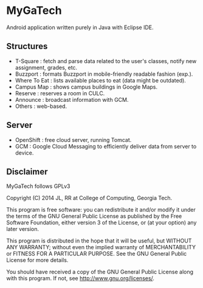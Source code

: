 # MyGaTech
Android application written purely in Java with Eclipse IDE.

## Structures
*  T-Square : fetch and parse data related to the user's classes, notify new assignment, grades, etc.
*  Buzzport : formats Buzzport in mobile-friendly readable fashion (exp.). 
*  Where To Eat : lists available places to eat (data might be outdated).
*  Campus Map : shows campus buildings in Google Maps.
*  Reserve : reserves a room in CULC.
*  Announce : broadcast information with GCM.
*  Others : web-based.

## Server
*  OpenShift : free cloud server, running Tomcat. 
*  GCM : Google Cloud Messaging to efficiently deliver data from server to device.

## Disclaimer
MyGaTech follows GPLv3

Copyright (C) 2014 JL, RR at College of Computing, Georgia Tech.

This program is free software: you can redistribute it and/or modify
it under the terms of the GNU General Public License as published by
the Free Software Foundation, either version 3 of the License, or
(at your option) any later version.

This program is distributed in the hope that it will be useful,
but WITHOUT ANY WARRANTY; without even the implied warranty of
MERCHANTABILITY or FITNESS FOR A PARTICULAR PURPOSE.  See the
GNU General Public License for more details.

You should have received a copy of the GNU General Public License
along with this program.  If not, see <http://www.gnu.org/licenses/>.
